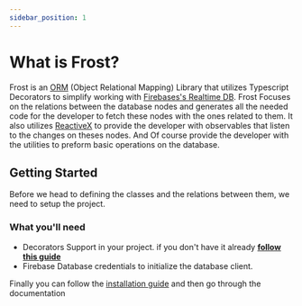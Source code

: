 ```yaml
---
sidebar_position: 1
---
```


# What is Frost?

Frost is an [ORM](https://en.wikipedia.org/wiki/Object%E2%80%93relational_mapping) (Object Relational Mapping) Library that utilizes Typescript Decorators to simplify working with [Firebases's Realtime DB](https://firebase.google.com/products/realtime-database).
Frost Focuses on the relations between the database nodes and generates all the needed code for the developer to fetch these nodes with the ones related to them.
It also utilizes [ReactiveX](https://reactivex.io/) to provide the developer with observables that listen to the changes on theses nodes. And Of course provide the developer with the utilities to preform basic operations on the database.

## Getting Started

Before we head to defining the classes and the relations between them, we need to setup the project.

### What you'll need

- Decorators Support in your project. if you don't have it already **[follow this guide](/docs/guides/decorators-support)**
- Firebase Database credentials to initialize the database client.

Finally you can follow the [installation guide](/docs/guides/installation) and then go through the documentation 
<!-- or follow the [quick start guide](/docs/guides/quick-start) -->
